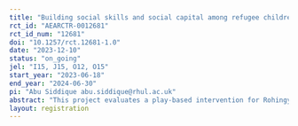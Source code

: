 ```yaml
---
title: "Building social skills and social capital among refugee children"
rct_id: "AEARCTR-0012681"
rct_id_num: "12681"
doi: "10.1257/rct.12681-1.0"
date: "2023-12-10"
status: "on_going"
jel: "I15, J15, O12, O15"
start_year: "2023-06-18"
end_year: "2024-06-30"
pi: "Abu Siddique abu.siddique@rhul.ac.uk"
abstract: "This project evaluates a play-based intervention for Rohingya refugee children at Humanitarian Play Labs (HPL) in Bangladesh. Using a cluster RCT, we test whether HPL activities such as group play and art can improve social skills, social capital, mental health, physical, and cognitive development. The intervention runs for 12 weeks, offering a structured environment to develop key life skills for children aged 3-5. Our aim is to determine if these activities are a cost-effective, scalable way to build important skills among refugee children."
layout: registration
---
```



